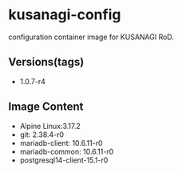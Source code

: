 # kusanagi-config

configuration container image for KUSANAGI RoD.

## Versions(tags)
- 1.0.7-r4

## Image Content
- Alpine Linux:3.17.2
- git: 2.38.4-r0
- mariadb-client: 10.6.11-r0
- mariadb-common: 10.6.11-r0
- postgresql14-client-15.1-r0

